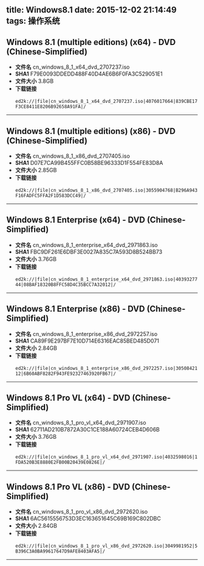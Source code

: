 title: Windows8.1
date: 2015-12-02 21:14:49
tags: 操作系统
---
## Windows 8.1 (multiple editions) (x64) - DVD (Chinese-Simplified) 

*	**文件名**	cn_windows_8_1_x64_dvd_2707237.iso
*	**SHA1**	F79E0093DDEDD488F40D4AE6B6F0FA3C529051E1
*	**文件大小**		3.8GB
*	**下载链接**		
`
ed2k://|file|cn_windows_8_1_x64_dvd_2707237.iso|4076017664|839CBE17F3CE8411E8206B92658A91FA|/`
---
## Windows 8.1 (multiple editions) (x86) - DVD (Chinese-Simplified) 

*	**文件名**	cn_windows_8_1_x86_dvd_2707405.iso
*	**SHA1**	D07E7CA99B455FFC0B58BE96333D1F554FE83D8A
*	**文件大小**		2.85GB
*	**下载链接**		
`
ed2k://|file|cn_windows_8_1_x86_dvd_2707405.iso|3055904768|B296A943F16FADFC5FFA2F1D583DCC49|/`
---
## Windows 8.1 Enterprise (x64) - DVD (Chinese-Simplified) 

*	**文件名**	cn_windows_8_1_enterprise_x64_dvd_2971863.iso
*	**SHA1**	FBC9DF261E6DBF3E0027A835C7A593D8B524BB73
*	**文件大小**		3.76GB
*	**下载链接**		
`
ed2k://|file|cn_windows_8_1_enterprise_x64_dvd_2971863.iso|4039327744|08BAF18320B8FFC58D4C35BCC7A32012|/`
---
## Windows 8.1 Enterprise (x86) - DVD (Chinese-Simplified) 

*	**文件名**	cn_windows_8_1_enterprise_x86_dvd_2972257.iso
*	**SHA1**	CA89F9E297BF7E10D714E6316EAC85BED485D071
*	**文件大小**		2.84GB
*	**下载链接**		
`
ed2k://|file|cn_windows_8_1_enterprise_x86_dvd_2972257.iso|3050842112|6B60ABF8282F943FE92327463920FB67|/`
---
## Windows 8.1 Pro VL (x64) - DVD (Chinese-Simplified) 

*	**文件名**	cn_windows_8_1_pro_vl_x64_dvd_2971907.iso
*	**SHA1**	62711AD210B7872A30C1CE188A60724CEB4D606B
*	**文件大小**	3.76GB
*	**下载链接**		
`
ed2k://|file|cn_windows_8_1_pro_vl_x64_dvd_2971907.iso|4032598016|1FDA520B3E8880E2FB00B20439E0826E|/`
---

## Windows 8.1 Pro VL (x86) - DVD (Chinese-Simplified) 

*	**文件名**	cn_windows_8_1_pro_vl_x86_dvd_2972620.iso
*	**SHA1**	6AC5615556753D3EC163651645C69B169C802DBC
*	**文件大小**		2.84GB
*	**下载链接**		
`
ed2k://|file|cn_windows_8_1_pro_vl_x86_dvd_2972620.iso|3049981952|5B396C3A0BA99617647D9AFE8403AFA5|/`
---




















